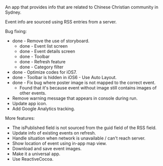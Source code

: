 

An app that provides info  that are related to Chinese Christian community in Sydney.

Event info are sourced using RSS entries from a server.

Bug fixing:

- done - Remove the use of storyboard.
    - done - Event list screen
    - done - Event details screen
    - done - Toolbar
    - done - Refresh feature
    - done - Category filter
- done - Optimize codes for iOS7.
- done - Toolbar is hidden in iOS6 - Use Auto Layout.
- done - Fix bug where poster image is not mapped to the correct event.
    - Found that it's because event without image still contains images of other events.
- Remove warning message that appears in console during run.
- Update app icon.
- Add Google Analytics tracking.

More features:

- The isPublished field is not sourced from the guid field of the RSS field.
- Update info of existing events on refresh.
- Handle situation when network is unavailable / can't reach server.
- Show location of event using in-app map view.
- Download and save event images.
- Make it a universal app.
- Use ReactiveCocoa.

